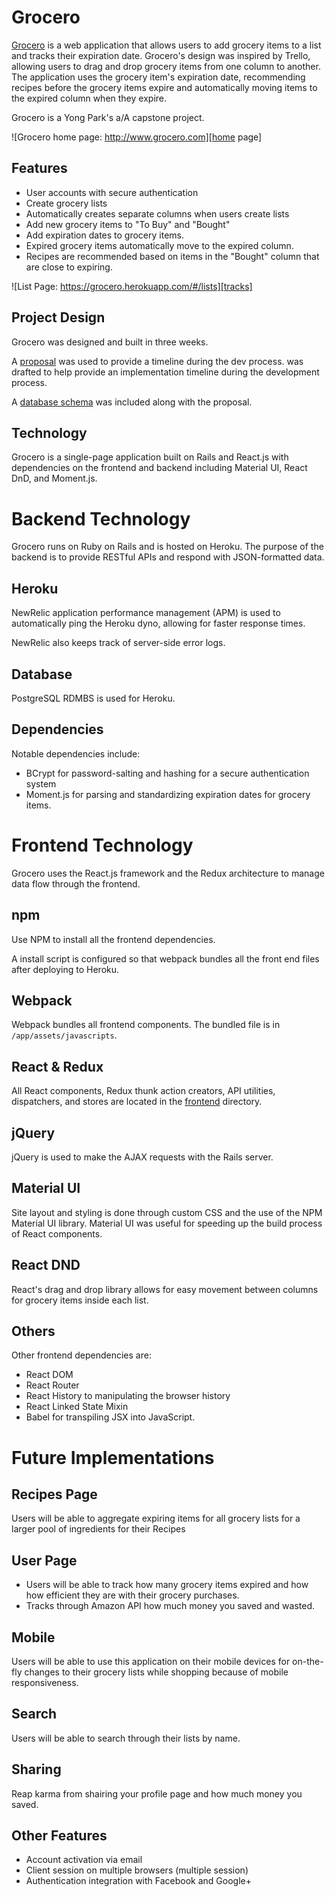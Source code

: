 # Grocero

[Grocero][grocero] is a web application that allows users to add grocery items to a list and tracks their expiration date. Grocero's design was inspired by Trello, allowing users to drag and drop grocery items from one column to another. The application uses the grocery item's expiration date, recommending recipes before the grocery items expire and automatically moving items to the expired column when they expire.

Grocero is a Yong Park's a/A capstone project.

![Grocero home page: http://www.grocero.com][home page]

## Features

- User accounts with secure authentication
- Create grocery lists
- Automatically creates separate columns when users create lists
- Add new grocery items to "To Buy" and "Bought"
- Add expiration dates to grocery items.
- Expired grocery items automatically move to the expired column.
- Recipes are recommended based on items in the "Bought" column that are close to expiring.

![List Page: https://grocero.herokuapp.com/#/lists][tracks]

## Project Design

Grocero was designed and built in three weeks.

A [proposal][proposal] was used to provide a timeline during the dev process.
was drafted to help provide an implementation timeline during the development process.

A [database schema][schema] was included along with the proposal.

## Technology

Grocero is a single-page application built on Rails and React.js with dependencies on the frontend and backend including Material UI, React DnD, and Moment.js.

# Backend Technology
Grocero runs on Ruby on Rails and is hosted on Heroku. The purpose of the backend is to provide RESTful APIs and respond with JSON-formatted data.

## Heroku
NewRelic application performance management (APM) is used to automatically ping the Heroku dyno, allowing for faster response times.

NewRelic also keeps track of server-side error logs.

## Database
PostgreSQL RDMBS is used for Heroku.

## Dependencies

Notable dependencies include:

- BCrypt for password-salting and hashing for a secure authentication system
- Moment.js for parsing and standardizing expiration dates for grocery items.

# Frontend Technology
Grocero uses the React.js framework and the Redux architecture to manage data flow through the frontend.

## npm

Use NPM to install all the frontend dependencies.

A install script is configured so that webpack bundles all the front end files after deploying to Heroku.

## Webpack

Webpack bundles all frontend components. The bundled file is in `/app/assets/javascripts`.


## React & Redux

All React components, Redux thunk action creators, API utilities, dispatchers, and stores are located in the [frontend](../frontend) directory.

## jQuery

jQuery is used to make the AJAX requests with the Rails server.


## Material UI
Site layout and styling is done through custom CSS and the use of the NPM Material UI library. Material UI was useful for speeding up the build process of React components.

## React DND
React's drag and drop library allows for easy movement between columns for grocery items inside each list.

## Others

Other frontend dependencies are:

- React DOM
- React Router
- React History to manipulating the browser history
- React Linked State Mixin
- Babel for transpiling JSX into JavaScript.

# Future Implementations

## Recipes Page
Users will be able to aggregate expiring items for all grocery lists for a larger pool of ingredients for their Recipes

## User Page
- Users will be able to track how many grocery items expired and how how efficient they are with their grocery purchases.
- Tracks through Amazon API how much money you saved and wasted.

## Mobile
Users will be able to use this application on their mobile devices for on-the-fly changes to their grocery lists while shopping because of mobile responsiveness.

## Search
Users will be able to search through their lists by name.

## Sharing
Reap karma from shairing your profile page and how much money you saved.

## Other Features

- Account activation via email
- Client session on multiple browsers (multiple session)
- Authentication integration with Facebook and Google+

[grocero]: https://grocero.herokuapp.com/
[home page]: ./docs/images/home_page.png "Grocero Home page"
[lists]: ./docs/images/lists_page.png "Grocery List Page"
[proposal]: ./docs/proposal.md
[schema]: ./docs/schema.md
